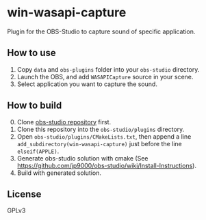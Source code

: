 # win-wasapi-capture

Plugin for the OBS-Studio to capture sound of specific application.

## How to use

1. Copy `data` and `obs-plugins` folder into your `obs-studio` directory.
2. Launch the OBS, and add `WASAPICapture` source in your scene.
3. Select application you want to capture the sound.

## How to build

0. Clone [obs-studio repository](https://github.com/jp9000/obs-studio) first.
1. Clone this repository into the `obs-studio/plugins` directory.
2. Open `obs-studio/plugins/CMakeLists.txt`, then append a line `add_subdirectory(win-wasapi-capture)` just before the line `elseif(APPLE)`.
3. Generate obs-studio solution with cmake (See <https://github.com/jp9000/obs-studio/wiki/Install-Instructions>).
4. Build with generated solution.

## License

GPLv3
